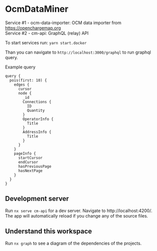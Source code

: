 # OcmDataMiner

Service #1 - ocm-data-importer: OCM data importer from https://openchargemap.org  
Service #2 - cm-api:            GraphQL (relay) API   

To start services run: `yarn start.docker`

Than you can navigate to `http://localhost:3000/graphql` to run graphql query.


Example query
```grapql
query {
  pois(first: 10) {
    edges {
      cursor
      node {
        _id
        Connections {
          ID
          Quantity
        }
        OperatorInfo {
          Title
        }
        AddressInfo {
          Title
        }
      }
    }
    pageInfo {
      startCursor
      endCursor
      hasPreviousPage
      hasNextPage
    }
  }
}
```

## Development server

Run `nx serve cm-api` for a dev server. Navigate to http://localhost:4200/. The app will automatically reload if you change any of the source files.

## Understand this workspace

Run `nx graph` to see a diagram of the dependencies of the projects.


